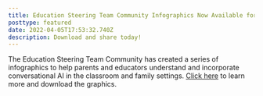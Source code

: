 ```yaml
---
title: Education Steering Team Community Infographics Now Available for Download
posttype: featured
date: 2022-04-05T17:53:32.740Z
description: Download and share today!
---
```

The Education Steering Team Community has created a series of infographics to help parents and educators understand and incorporate conversational AI in the classroom and family settings. [Click here](https://openvoicenetwork.org/post/educational-infographics-now-available-for-download/) to learn more and download the graphics.
